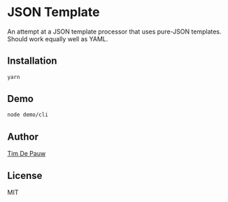 # JSON Template

An attempt at a JSON template processor that uses pure-JSON templates.
Should work equally well as YAML.

## Installation

```bash
yarn
```

## Demo

```bash
node demo/cli
```

## Author

[Tim De Pauw](https://tmdpw.eu/)

## License

MIT
